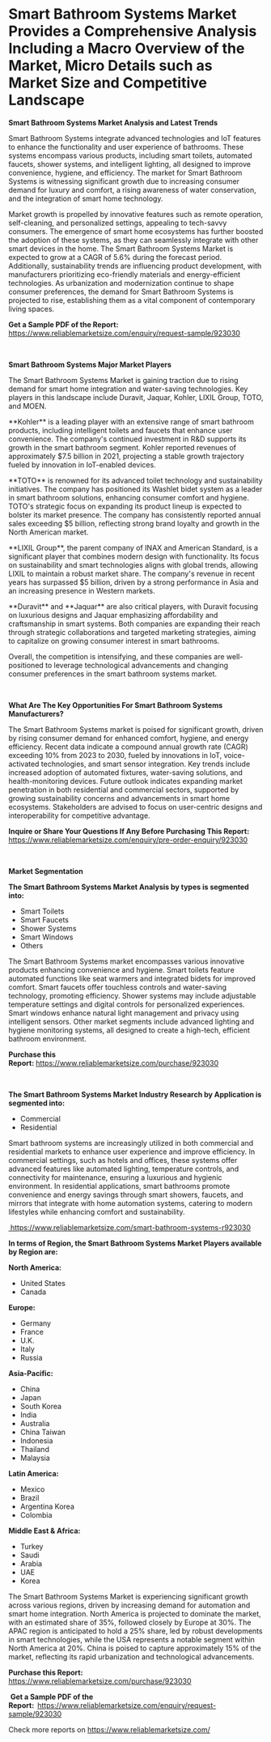 <p><h1>Smart Bathroom Systems Market Provides a Comprehensive Analysis Including a Macro Overview of the Market, Micro Details such as Market Size and Competitive Landscape</h1></p><p><strong>Smart Bathroom Systems Market Analysis and Latest Trends</strong></p>
<p><p>Smart Bathroom Systems integrate advanced technologies and IoT features to enhance the functionality and user experience of bathrooms. These systems encompass various products, including smart toilets, automated faucets, shower systems, and intelligent lighting, all designed to improve convenience, hygiene, and efficiency. The market for Smart Bathroom Systems is witnessing significant growth due to increasing consumer demand for luxury and comfort, a rising awareness of water conservation, and the integration of smart home technology.</p><p>Market growth is propelled by innovative features such as remote operation, self-cleaning, and personalized settings, appealing to tech-savvy consumers. The emergence of smart home ecosystems has further boosted the adoption of these systems, as they can seamlessly integrate with other smart devices in the home. The Smart Bathroom Systems Market is expected to grow at a CAGR of 5.6% during the forecast period. Additionally, sustainability trends are influencing product development, with manufacturers prioritizing eco-friendly materials and energy-efficient technologies. As urbanization and modernization continue to shape consumer preferences, the demand for Smart Bathroom Systems is projected to rise, establishing them as a vital component of contemporary living spaces.</p></p>
<p><strong>Get a Sample PDF of the Report:&nbsp;</strong> <a href="https://www.reliablemarketsize.com/enquiry/request-sample/923030?utm_campaign=1897&utm_medium=2&utm_source=Github&utm_content=ia&utm_term=09022025&utm_id=smart-bathroom-systems">https://www.reliablemarketsize.com/enquiry/request-sample/923030</a></p>
<p>&nbsp;</p>
<p><strong>Smart Bathroom Systems Major Market Players</strong></p>
<p><p>The Smart Bathroom Systems Market is gaining traction due to rising demand for smart home integration and water-saving technologies. Key players in this landscape include Duravit, Jaquar, Kohler, LIXIL Group, TOTO, and MOEN.</p><p>**Kohler** is a leading player with an extensive range of smart bathroom products, including intelligent toilets and faucets that enhance user convenience. The company's continued investment in R&D supports its growth in the smart bathroom segment. Kohler reported revenues of approximately $7.5 billion in 2021, projecting a stable growth trajectory fueled by innovation in IoT-enabled devices.</p><p>**TOTO** is renowned for its advanced toilet technology and sustainability initiatives. The company has positioned its Washlet bidet system as a leader in smart bathroom solutions, enhancing consumer comfort and hygiene. TOTO's strategic focus on expanding its product lineup is expected to bolster its market presence. The company has consistently reported annual sales exceeding $5 billion, reflecting strong brand loyalty and growth in the North American market.</p><p>**LIXIL Group**, the parent company of INAX and American Standard, is a significant player that combines modern design with functionality. Its focus on sustainability and smart technologies aligns with global trends, allowing LIXIL to maintain a robust market share. The company's revenue in recent years has surpassed $5 billion, driven by a strong performance in Asia and an increasing presence in Western markets.</p><p>**Duravit** and **Jaquar** are also critical players, with Duravit focusing on luxurious designs and Jaquar emphasizing affordability and craftsmanship in smart systems. Both companies are expanding their reach through strategic collaborations and targeted marketing strategies, aiming to capitalize on growing consumer interest in smart bathrooms.</p><p>Overall, the competition is intensifying, and these companies are well-positioned to leverage technological advancements and changing consumer preferences in the smart bathroom systems market.</p></p>
<p>&nbsp;</p>
<p><strong>What Are The Key Opportunities For Smart Bathroom Systems Manufacturers?</strong></p>
<p><p>The Smart Bathroom Systems market is poised for significant growth, driven by rising consumer demand for enhanced comfort, hygiene, and energy efficiency. Recent data indicate a compound annual growth rate (CAGR) exceeding 10% from 2023 to 2030, fueled by innovations in IoT, voice-activated technologies, and smart sensor integration. Key trends include increased adoption of automated fixtures, water-saving solutions, and health-monitoring devices. Future outlook indicates expanding market penetration in both residential and commercial sectors, supported by growing sustainability concerns and advancements in smart home ecosystems. Stakeholders are advised to focus on user-centric designs and interoperability for competitive advantage.</p></p>
<p><strong>Inquire or Share Your Questions If Any Before Purchasing This Report:</strong> <a href="https://www.reliablemarketsize.com/enquiry/pre-order-enquiry/923030?utm_campaign=1897&utm_medium=2&utm_source=Github&utm_content=ia&utm_term=09022025&utm_id=smart-bathroom-systems">https://www.reliablemarketsize.com/enquiry/pre-order-enquiry/923030</a></p>
<p>&nbsp;</p>
<p><strong>Market Segmentation</strong></p>
<p><strong>The Smart Bathroom Systems Market Analysis by types is segmented into:</strong></p>
<p><ul><li>Smart Toilets</li><li>Smart Faucets</li><li>Shower Systems</li><li>Smart Windows</li><li>Others</li></ul></p>
<p><p>The Smart Bathroom Systems market encompasses various innovative products enhancing convenience and hygiene. Smart toilets feature automated functions like seat warmers and integrated bidets for improved comfort. Smart faucets offer touchless controls and water-saving technology, promoting efficiency. Shower systems may include adjustable temperature settings and digital controls for personalized experiences. Smart windows enhance natural light management and privacy using intelligent sensors. Other market segments include advanced lighting and hygiene monitoring systems, all designed to create a high-tech, efficient bathroom environment.</p></p>
<p><strong>Purchase this Report:&nbsp;</strong><a href="https://www.reliablemarketsize.com/purchase/923030?utm_campaign=1897&utm_medium=2&utm_source=Github&utm_content=ia&utm_term=09022025&utm_id=smart-bathroom-systems">https://www.reliablemarketsize.com/purchase/923030</a></p>
<p>&nbsp;</p>
<p><strong>The Smart Bathroom Systems Market Industry Research by Application is segmented into:</strong></p>
<p><ul><li>Commercial</li><li>Residential</li></ul></p>
<p><p>Smart bathroom systems are increasingly utilized in both commercial and residential markets to enhance user experience and improve efficiency. In commercial settings, such as hotels and offices, these systems offer advanced features like automated lighting, temperature controls, and connectivity for maintenance, ensuring a luxurious and hygienic environment. In residential applications, smart bathrooms promote convenience and energy savings through smart showers, faucets, and mirrors that integrate with home automation systems, catering to modern lifestyles while enhancing comfort and sustainability.</p></p>
<p><a href="https://www.reliablemarketsize.com/smart-bathroom-systems-r923030?utm_campaign=1897&utm_medium=2&utm_source=Github&utm_content=ia&utm_term=09022025&utm_id=smart-bathroom-systems">&nbsp;https://www.reliablemarketsize.com/smart-bathroom-systems-r923030</a></p>
<p><strong>In terms of Region, the Smart Bathroom Systems Market Players available by Region are:</strong></p>
<p>
    <p> <strong> North America: </strong>
        <ul>
            <li>United States</li>
            <li>Canada</li>
        </ul>
        </p> 
    <p> <strong> Europe: </strong>
        <ul>
            <li>Germany</li>
            <li>France</li>
            <li>U.K.</li>
            <li>Italy</li>
            <li>Russia</li>
        </ul>
        </p> 
    <p> <strong> Asia-Pacific: </strong>
        <ul>
            <li>China</li>
            <li>Japan</li>
            <li>South Korea</li>
            <li>India</li>
            <li>Australia</li>
            <li>China Taiwan</li>
            <li>Indonesia</li>
            <li>Thailand</li>
            <li>Malaysia</li>
        </ul>
        </p> 
    <p> <strong> Latin America: </strong>
        <ul>
            <li>Mexico</li>
            <li>Brazil</li>
            <li>Argentina Korea</li>
            <li>Colombia</li>
        </ul>
        </p> 
    <p> <strong> Middle East & Africa: </strong>
        <ul>
            <li>Turkey</li>
            <li>Saudi</li>
            <li>Arabia</li>
            <li>UAE</li>
            <li>Korea</li>
        </ul>
    </p>
    </p>
<p><p>The Smart Bathroom Systems Market is experiencing significant growth across various regions, driven by increasing demand for automation and smart home integration. North America is projected to dominate the market, with an estimated share of 35%, followed closely by Europe at 30%. The APAC region is anticipated to hold a 25% share, led by robust developments in smart technologies, while the USA represents a notable segment within North America at 20%. China is poised to capture approximately 15% of the market, reflecting its rapid urbanization and technological advancements.</p></p>
<p><strong>Purchase this Report: </strong><a href="https://www.reliablemarketsize.com/purchase/923030?utm_campaign=1897&utm_medium=2&utm_source=Github&utm_content=ia&utm_term=09022025&utm_id=smart-bathroom-systems">https://www.reliablemarketsize.com/purchase/923030</a></p>
<p>&nbsp;<strong>Get a Sample PDF of the Report:&nbsp;&nbsp;</strong><a href="https://www.reliablemarketsize.com/enquiry/request-sample/923030?utm_campaign=1897&utm_medium=2&utm_source=Github&utm_content=ia&utm_term=09022025&utm_id=smart-bathroom-systems">https://www.reliablemarketsize.com/enquiry/request-sample/923030</a></p>
<p><strong></strong></p>
<p>Check more reports on <a href="https://www.reliablemarketsize.com/?utm_campaign=1897&utm_medium=2&utm_source=Github&utm_content=ia&utm_term=09022025&utm_id=smart-bathroom-systems">https://www.reliablemarketsize.com/</a></p>